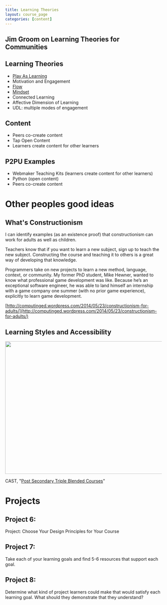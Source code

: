 ```yaml
---
title: Learning Theories
layout: course_page
categories: [content]
---
```


## Jim Groom on Learning Theories for Communities

## Learning Theories

 - [Play As Learning](http://web.media.mit.edu/~mres/papers/CC2007-handout.pdf)
 - Motivation and Engagement
 - [Flow](http://www.ted.com/talks/mihaly_csikszentmihalyi_on_flow)
 - [Mindset](https://www.stanford.edu/dept/psychology/cgi-bin/drupalm/system/files/Intelligence%20Praise%20Can%20Undermine%20Motivation%20and%20Performance.pdf)
 - Connected Learning
 - Affective Dimension of Learning
 - UDL: multiple modes of engagement

## Content

 - Peers co-create content 
 - Tap Open Content 
 - Learners create content for other learners

## P2PU Examples

 - Webmaker Teaching Kits (learners create content for other learners)
 - Python (open content)
 - Peers co-create content


# Other peoples good ideas

## What's Constructionism

I can identify examples (as an existence proof) that constructionism can work for adults as well as children.

Teachers know that if you want to learn a new subject, sign up to teach the new subject. Constructing the course and teaching it to others is a great way of developing that knowledge.

Programmers take on new projects to learn a new method, language, context, or community. My former PhD student, Mike Hewner, wanted to know what professional game development was like. Because he’s an exceptional software engineer, he was able to land himself an internship with a game company one summer (with no prior game experience), explicitly to learn game development.

[http://computinged.wordpress.com/2014/05/23/constructionism-for-adults/](http://computinged.wordpress.com/2014/05/23/constructionism-for-adults/)

## Learning Styles and Accessibility

<img src="//discourse-uploads.s3.amazonaws.com/132cf9b76ed895d43ed6c956d8535e85c2734e14397.png" width="690" height="426"> 

CAST, "[Post Secondary Triple Blended Courses](http://udloncourse.cast.org/page/planning_course#.U3-6AVhdVy9)"

# Projects

## Project 6: 
Project: Choose Your Design Principles for Your Course

## Project 7: 
Take each of your learning goals and find 5-6 resources that support each goal. 

## Project 8: 
Determine what kind of project learners could make that would satisfy each learning goal. What should they demonstrate that they understand? 
